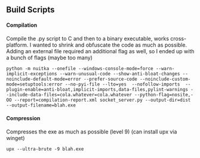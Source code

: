 ## Build Scripts



#### Compilation
Compile the .py script to C and then to a binary executable, works cross-platform.
I wanted to shrink and obfuscate the code as much as possible. 
Adding an external file required an additional flag as well, so I ended up with a bunch of flags (maybe too many)


```
python -m nuitka --onefile --windows-console-mode=force --warn-implicit-exceptions --warn-unusual-code --show-anti-bloat-changes --noinclude-default-mode=error --prefer-source-code --noinclude-custom-mode=setuptools:error --no-pyi-file --lto=yes  --nofollow-imports  --plugin-enable=anti-bloat,implicit-imports,data-files,pylint-warnings --include-data-files=cola.whatever=cola.whatever --python-flag=nosite,-OO --report=compilation-report.xml socket_server.py --output-dir=dist --output-filename=blah.exe
```

#### Compression

Compresses the exe as much as possible (level 9) (can install upx via winget)
```
upx --ultra-brute -9 blah.exe
```
